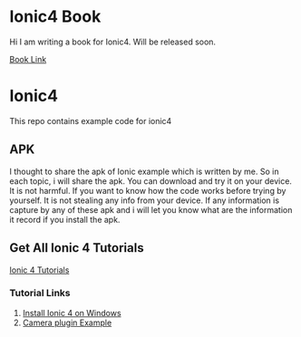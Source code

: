 # Ionic4 Book

Hi I am writing a book for Ionic4. Will be released soon.

<a href="https://ampersandacademy.com/publications/">Book Link</a>

# Ionic4
This repo contains example code for ionic4

## APK
I thought to share the apk of Ionic example which is written by me. So in each topic, i will share the apk. You can download and try it on your device. It is not harmful. If you want to know how the code works before trying by yourself. It is not stealing any info from your device. If any information is capture by any of these apk and i will let you know what are the information it record if you install the apk. 

## Get All Ionic 4 Tutorials

<a href="https://ampersandacademy.com/tutorials/ionic-framework-4">Ionic 4 Tutorials</a>

### Tutorial Links

1. <a href="https://ampersandacademy.com/tutorials/ionic-framework-4/install-ionic4-on-windows-10">Install Ionic 4 on Windows</a>
2. <a href="https://github.com/bharathirajatut/ionic4/tree/master/camera-example">Camera plugin Example</a>
